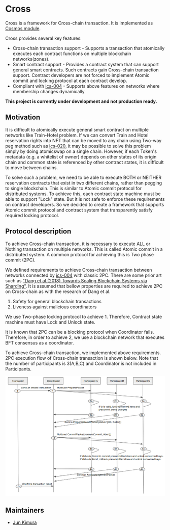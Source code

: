 # Cross

Cross is a framework for Cross-chain transaction. It is implemented as [Cosmos module](https://github.com/cosmos/cosmos-sdk).

Cross provides several key features:

- Cross-chain transaction support - Supports a transaction that atomically executes each contract functions on multiple blockchain networks(zones).
- Smart contract support - Provides a contract system that can support general smart contracts. Such contracts gain Cross-chain transaction support. Contract developers are not forced to implement Atomic commit and locking protocol at each contract develop.
- Compliant with [ics-004](https://github.com/cosmos/ics/tree/master/spec/ics-004-channel-and-packet-semantics) - Supports above features on networks where membership changes dynamically

**This project is currently under development and not production ready.**

## Motivation

It is difficult to atomically execute general smart contract on multiple networks like Train-Hotel problem. If we can convert Train and Hotel reservation rights into NFT that can be moved to any chain using Two-way peg method such as [ics-020](https://github.com/cosmos/ics/tree/master/spec/ics-020-fungible-token-transfer), it may be possible to solve this problem simply by doing atomicswap on a single chain. However, if each Token's metadata (e.g. a whitelist of owner) depends on other states of its origin chain and common state is referenced by other contract states, it is difficult to move between chains.

To solve such a problem, we need to be able to execute BOTH or NEITHER reservation contracts that exist in two different chains, rather than pegging to single blockchain. This is similar to Atomic commit protocol for distributed systems. To achieve this, each contract state machine must be able to support "Lock" state. But it is not safe to enforce these requirements on contract developers. So we decided to create a framework that supports Atomic commit protocol and contract system that transparently satisfy required locking protocol.

## Protocol description

To achieve Cross-chain transaction, it is necessary to execute ALL or Nothing transaction on multiple networks. This is called Atomic commit in a distributed system. A common protocol for achieving this is Two phase commit (2PC).

We defined requirements to achieve Cross-chain transaction between networks connected by [ics-004](https://github.com/cosmos/ics/tree/master/spec/ics-004-channel-and-packet-semantics) with classic 2PC. There are some prior art such as ["Dang et al.(2018) Towards Scaling Blockchain Systems via Sharding"](https://arxiv.org/abs/1804.00399). It is assumed that bellow properties are required to achieve 2PC on Cross-chain as with the research of Dang et al.

1. Safety for general blockchain transactions
2. Liveness against malicious coordinators

We use Two-phase locking protocol to achieve 1. Therefore, Contract state machine must have Lock and Unlock state.

It is known that 2PC can be a blocking protocol when Coordinator fails. Therefore, in order to achieve 2, we use a blockchain network that executes BFT consensus as a coordinator.

To achieve Cross-chain transaction, we implemented above requirements. 2PC execution flow of Cross-chain transaction is shown below. Note that the number of participants is 3(A,B,C) and Coordinator is not included in Participants.

![cross-flow](./docs/images/cross-flow.png "cross-flow")

## Maintainers

- [Jun Kimura](https://github.com/bluele)

